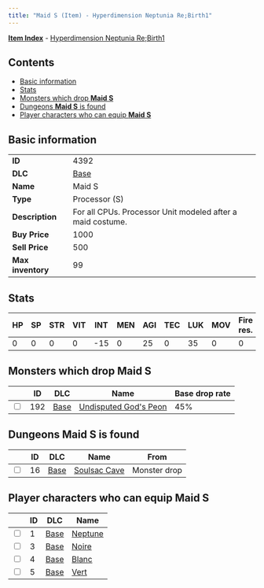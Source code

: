 ```yaml
---
title: "Maid S (Item) - Hyperdimension Neptunia Re;Birth1"
---
```


[**Item Index**](/neptunia/rb1/item/index.html) - [Hyperdimension Neptunia Re;Birth1](/neptunia/rb1)

## Contents

- [Basic information](#basic-information)
- [Stats](#stats)
- [Monsters which drop **Maid S**](#monsters-which-drop-maid-s)
- [Dungeons **Maid S** is found](#dungeons-maid-s-is-found)
- [Player characters who can equip **Maid S**](#player-characters-who-can-equip-maid-s)

## Basic information

|   |   |
| -- | -- |
| **ID** | 4392 |
| **DLC** | [Base](/neptunia/rb1/dlc/1-base.html) |
| **Name** | Maid S |
| **Type** | Processor (S) |
| **Description** | For all CPUs. Processor Unit modeled after a maid costume. |
| **Buy Price** | 1000 |
| **Sell Price** | 500 |
| **Max inventory** | 99 |

## Stats

| HP | SP | STR | VIT | INT | MEN | AGI | TEC | LUK | MOV | Fire res. | Ice res. | Wind res. | Lightning res. |
| -- | -- | --- | --- | --- | --- | --- | --- | --- | --- | --------- | -------- | --------- | -------------- |
| 0 | 0 | 0 | 0 | -15 | 0 | 25 | 0 | 35 | 0 | 0 | 0 | 0 | 0 |

## Monsters which drop **Maid S**

|    | ID | DLC | Name | Base drop rate |
| -- | -- | --- | ---- | -------------- |
| <input type="checkbox" id="rb1-monster-1-192" class="trackbox" /> | 192 | [Base](/neptunia/rb1/dlc/1-base.html) | [Undisputed God's Peon](/neptunia/rb1/monster/1-192-undisputed-gods-peon.html) | 45% |

## Dungeons **Maid S** is found

|    | ID | DLC | Name | From |
| -- | -- | --- | ---- | ---- |
| <input type="checkbox" id="rb1-dungeon-1-16" class="trackbox" /> | 16 | [Base](/neptunia/rb1/dlc/1-base.html) | [Soulsac Cave](/neptunia/rb1/dungeon/1-16-soulsac-cave.html) | Monster drop |

## Player characters who can equip **Maid S**

|    | ID | DLC | Name |
| -- | -- | --- | ---- |
| <input type="checkbox" id="rb1-player-1-1" class="trackbox" /> | 1 | [Base](/neptunia/rb1/dlc/1-base.html) | [Neptune](/neptunia/rb1/player/1-1-neptune.html) |
| <input type="checkbox" id="rb1-player-1-3" class="trackbox" /> | 3 | [Base](/neptunia/rb1/dlc/1-base.html) | [Noire](/neptunia/rb1/player/1-3-noire.html) |
| <input type="checkbox" id="rb1-player-1-4" class="trackbox" /> | 4 | [Base](/neptunia/rb1/dlc/1-base.html) | [Blanc](/neptunia/rb1/player/1-4-blanc.html) |
| <input type="checkbox" id="rb1-player-1-5" class="trackbox" /> | 5 | [Base](/neptunia/rb1/dlc/1-base.html) | [Vert](/neptunia/rb1/player/1-5-vert.html) |